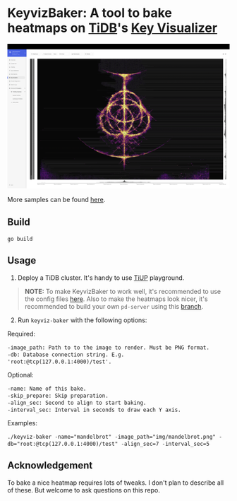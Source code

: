 # KeyvizBaker: A tool to bake heatmaps on [TiDB](https://github.com/pingcap/tidb)'s [Key Visualizer](https://docs.pingcap.com/tidb/dev/dashboard-key-visualizer)

![Alt](image/elden_ring_baked.png "A glance")

More samples can be found [here](image).

## Build
```
go build
```

## Usage
1. Deploy a TiDB cluster. It's handy to use [TiUP](https://docs.pingcap.com/tidb/dev/tiup-overview) playground.

> **NOTE:**  To make KeyvizBaker to work well, it's recommended to use the config files [here](config). Also to make the heatmaps look nicer, it's recommended to build your own `pd-server` using this [branch](https://github.com/zanmato1984/pd/tree/keyviz-baker).

2. Run `keyviz-baker` with the following options:

Required:

```
-image_path: Path to to the image to render. Must be PNG format.
-db: Database connection string. E.g. 'root:@tcp(127.0.0.1:4000)/test'.
```

Optional:
```
-name: Name of this bake.
-skip_prepare: Skip preparation.
-align_sec: Second to align to start baking.
-interval_sec: Interval in seconds to draw each Y axis.
```

Examples:
```
./keyviz-baker -name="mandelbrot" -image_path="img/mandelbrot.png" -db="root:@tcp(127.0.0.1:4000)/test" -align_sec=7 -interval_sec=5
```

## Acknowledgement
To bake a nice heatmap requires lots of tweaks. I don't plan to describe all of these. But welcome to ask questions on this repo.
